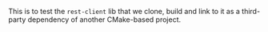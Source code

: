 This is to test the `rest-client` lib that we clone, build and link to it as a
third-party dependency of another CMake-based project.

